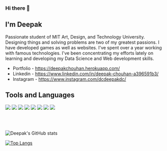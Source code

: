 ### Hi there 👋

## I'm Deepak

Passionate student of MIT Art, Design, and Technology University. Designing things and solving problems are two of my greatest passions. I have developed games as well as websites. I've spent over a year working with famous technologies. I've been concentrating my efforts lately on learning and developing my Data Science and Web development skills.

- Portfolio - https://deepakchouhan.herokuapp.com/
- Linkedin - https://www.linkedin.com/in/deepak-chouhan-a396591b3/
- Instagram - https://www.instagram.com/dcdeepakdc/

## Tools and Languages
<img src="https://img.icons8.com/color/48/4a90e2/python--v2.png"/>   <img src="https://img.icons8.com/color/48/4a90e2/html-5--v1.png"/>   <img src="https://img.icons8.com/color/48/4a90e2/css3.png"/>   <img src="https://img.icons8.com/color/48/4a90e2/javascript--v2.png"/>   <img src="https://img.icons8.com/color/48/4a90e2/nodejs.png"/>   <img src="https://img.icons8.com/color/48/4a90e2/mongodb.png"/>   <img src="https://img.icons8.com/fluent/48/4a90e2/github.png"/>   <img src="https://img.icons8.com/color/48/4a90e2/blender-3d.png"/>

<br>
<br>

![Deepak's GitHub stats](https://github-readme-stats.vercel.app/api?username=deepak-chouhan&show_icons=true&theme=radical)

[![Top Langs](https://github-readme-stats.vercel.app/api/top-langs/?username=deepak-chouhan&layout=compact)](https://github.com/anuraghazra/github-readme-stats)



